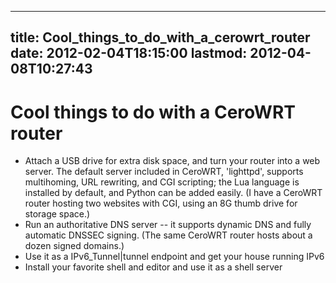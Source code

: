 
---
title: Cool_things_to_do_with_a_cerowrt_router
date: 2012-02-04T18:15:00
lastmod: 2012-04-08T10:27:43
---
Cool things to do with a CeroWRT router
=======================================

-   Attach a USB drive for extra disk space, and turn your router into a
    web server. The default server included in CeroWRT, 'lighttpd',
    supports multihoming, URL rewriting, and CGI scripting; the Lua
    language is installed by default, and Python can be added easily. (I
    have a CeroWRT router hosting two websites with CGI, using an 8G
    thumb drive for storage space.)
-   Run an authoritative DNS server -- it supports dynamic DNS and fully
    automatic DNSSEC signing. (The same CeroWRT router hosts about a
    dozen signed domains.)
-   Use it as a <link>IPv6\_Tunnel|tunnel endpoint</link> and get your
    house running IPv6
-   Install your favorite shell and editor and use it as a shell server

